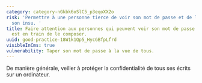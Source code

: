 ```yaml
---
category: category-nGkbk6oSlC5_p3eqoXX2o
risk: 'Permettre à une personne tierce de voir son mot de passe et de l’utiliser à
  son insu. '
title: Faire attention aux personnes qui peuvent voir son mot de passe lorsque l’on
  est en train de le composer.
uuid: good-practice-18W1k1Qp5_HycGBfpLfrd
visibleInCms: true
vulnerability: Taper son mot de passe à la vue de tous.
---
```


De manière générale, veiller à protéger la
confidentialité de tous ses écrits sur un ordinateur.